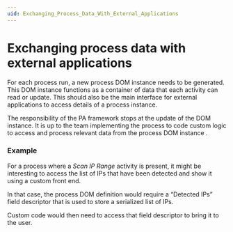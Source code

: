 ```yaml
---
uid: Exchanging_Process_Data_With_External_Applications
---
```


# Exchanging process data with external applications

For each process run, a new process DOM instance needs to be generated. This DOM instance functions as a container of data that each activity can read or update. This should also be the main interface for external applications to access details of a process instance.

The responsibility of the PA framework stops at the update of the DOM instance. It is up to the team implementing the process to code custom logic to access and process relevant data from the process DOM instance .

### Example

For a process where a *Scan IP Range* activity is present, it might be interesting to access the list of IPs that have been detected and show it using a custom front end.

In that case, the process DOM definition would require a “Detected IPs” field descriptor that is used to store a serialized list of IPs.

Custom code would then need to access that field descriptor to bring it to the user.
